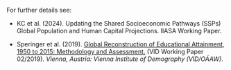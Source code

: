 
For further details see:

* KC et al. (2024). Updating the Shared Socioeconomic Pathways (SSPs) Global Population and Human Capital Projections. IIASA Working Paper. 

* Speringer et al. (2019). <a href="https://www.oeaw.ac.at/fileadmin/subsites/Institute/VID/IMG/Publications/Working_Papers/WP2019_02.pdf" target="_blank">Global Reconstruction of Educational Attainment, 1950 to 2015: Methodology and Assessment.</a> (VID Working Paper 02/2019). *Vienna, Austria: Vienna Institute of Demography (VID/O&Auml;AW)*.
